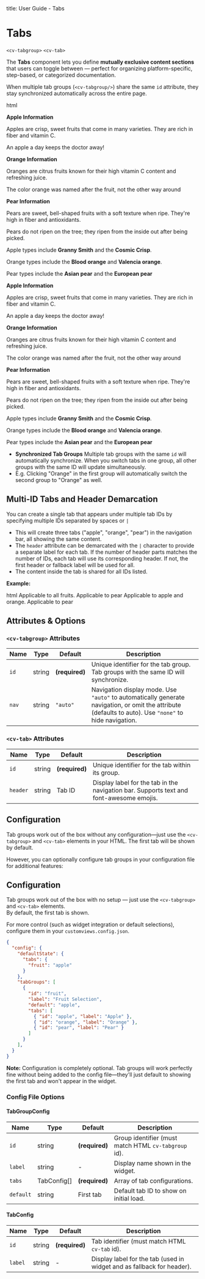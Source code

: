 <frontmatter>
  title: User Guide - Tabs
</frontmatter>

# Tabs

`<cv-tabgroup>`
`<cv-tab>`

The **Tabs** component lets you define **mutually exclusive content sections** that users can toggle between — perfect for organizing platform-specific, step-based, or categorized documentation.  

When multiple tab groups (`<cv-tabgroup/>`) share the same `id` attribute, they stay synchronized automatically across the entire page.

<include src="codeAndOutputSeparate.md" boilerplate >
<variable name="highlightStyle">html</variable>
<variable name="code">

<cv-tabgroup id="fruit" nav="auto">
  <cv-tab id="apple" header="Apple">
  
**Apple Information**

Apples are crisp, sweet fruits that come in many varieties. They are rich in fiber and vitamin C.

<box type="important" icon=":apple:">
    An apple a day keeps the doctor away!
</box>

  </cv-tab>
  <cv-tab id="orange" header="Orange">
  
**Orange Information**

Oranges are citrus fruits known for their high vitamin C content and refreshing juice.

<box type="warning" icon=":orange:">
    The color orange was named after the fruit, not the other way around
</box>

  </cv-tab>
  <cv-tab id="pear" header="Pear">
  
**Pear Information**

Pears are sweet, bell-shaped fruits with a soft texture when ripe. They're high in fiber and antioxidants.

<box type="success" icon=":pear:">
    Pears do not ripen on the tree; they ripen from the inside out after being picked. 
</box>

  </cv-tab>
</cv-tabgroup>

<cv-tabgroup id="fruit" nav="auto">
  <cv-tab id="apple" header="Apple Types">

Apple types include **Granny Smith** and the **Cosmic Crisp**.

  </cv-tab>
  <cv-tab id="orange" header="Orange Types">

Orange types include the **Blood orange** and **Valencia orange**. 
  </cv-tab>
  <cv-tab id="pear" header="Pear">

Pear types include the **Asian pear** and the **European pear**
  </cv-tab>
</cv-tabgroup>

</variable>
<variable name="output">

<cv-tabgroup id="fruit" nav="auto">
  <cv-tab id="apple" header="Apple">
  
**Apple Information**

Apples are crisp, sweet fruits that come in many varieties. They are rich in fiber and vitamin C.

<box type="important" icon=":apple:">
    An apple a day keeps the doctor away!
</box>

  </cv-tab>
  <cv-tab id="orange" header="Orange">
  
**Orange Information**

Oranges are citrus fruits known for their high vitamin C content and refreshing juice.

<box type="warning" icon=":orange:">
    The color orange was named after the fruit, not the other way around
</box>

  </cv-tab>
  <cv-tab id="pear" header="Pear">
  
**Pear Information**

Pears are sweet, bell-shaped fruits with a soft texture when ripe. They're high in fiber and antioxidants.

<box type="success" icon=":pear:">
    Pears do not ripen on the tree; they ripen from the inside out after being picked. 
</box>

  </cv-tab>
</cv-tabgroup>

<cv-tabgroup id="fruit" nav="auto">
  <cv-tab id="apple" header="Apple Types :fab-windows:">

Apple types include **Granny Smith** and the **Cosmic Crisp**.

  </cv-tab>
  <cv-tab id="orange" header="Orange Types :fab-apple:">

Orange types include the **Blood orange** and **Valencia orange**. 
  </cv-tab>
  <cv-tab id="pear" header="Pear :fa-at:">

Pear types include the **Asian pear** and the **European pear**
  </cv-tab>
</cv-tabgroup>

</variable>
</include>


* **Synchronized Tab Groups** Multiple tab groups with the same `id` will automatically synchronize. When you switch tabs in one group, all other groups with the same ID will update simultaneously.
* E.g. Clicking "Orange" in the first group will automatically switch the second group to "Orange" as well.


## Multi-ID Tabs and Header Demarcation

You can create a single tab that appears under multiple tab IDs by specifying multiple IDs separated by spaces or `|`

* This will create three tabs ("apple", "orange", "pear") in the navigation bar, all showing the same content. 
* The `header` attribute can be demarcated with the `|` character to provide a separate label for each tab. If the number of header parts matches the number of IDs, each tab will use its corresponding header. If not, the first header or fallback label will be used for all.
* The content inside the tab is shared for all IDs listed.

**Example:**


<include src="codeAndOutputSeparate.md" boilerplate >
<variable name="highlightStyle">html</variable>
<variable name="code">
<cv-tabgroup id="fruit">
<cv-tab id="apple orange" header="Apple Header|Orange Header">
  Applicable to all fruits.
</cv-tab>
<cv-tab id="pear" header="Pear Header">
  Applicable to pear
</cv-tab>
</cv-tabgroup>
</variable>
<variable name="output">
<cv-tabgroup id="fruit">
<cv-tab id="apple orange" header="Apple Header|Orange Header">
  Applicable to apple and orange.
</cv-tab>
<cv-tab id="pear" header="Pear Header">
  Applicable to pear
</cv-tab>
<cv-tabgroup/>
</variable>
</include>



## Attributes & Options

### `<cv-tabgroup>` Attributes

| Name | Type | Default | Description |
|------|------|---------|-------------|
| `id` | string | **(required)** | Unique identifier for the tab group. Tab groups with the same ID will synchronize. |
| `nav` | string | `"auto"` | Navigation display mode. Use `"auto"` to automatically generate navigation, or omit the attribute (defaults to auto). Use `"none"` to hide navigation. |

### `<cv-tab>` Attributes

| Name | Type | Default | Description |
|------|------|---------|-------------|
| `id` | string | **(required)** | Unique identifier for the tab within its group. |
| `header` | string | Tab ID | Display label for the tab in the navigation bar. Supports text and font-awesome emojis. |

## Configuration

Tab groups work out of the box without any configuration—just use the `<cv-tabgroup>` and `<cv-tab>` elements in your HTML. The first tab will be shown by default.

However, you can optionally configure tab groups in your configuration file for additional features:

## Configuration

Tab groups work out of the box with no setup — just use the `<cv-tabgroup>` and `<cv-tab>` elements.  
By default, the first tab is shown.

For more control (such as widget integration or default selections), configure them in your `customviews.config.json`.

```json
{
  "config": {
    "defaultState": {
      "tabs": {
        "fruit": "apple"
      }
    },
    "tabGroups": [
      {
        "id": "fruit",
        "label": "Fruit Selection",
        "default": "apple",
        "tabs": [
          { "id": "apple", "label": "Apple" },
          { "id": "orange", "label": "Orange" },
          { "id": "pear", "label": "Pear" }
        ]
      }
    ],
  }
}
```

<box type="info">

**Note:** Configuration is completely optional. Tab groups will work perfectly fine without being added to the config file—they'll just default to showing the first tab and won't appear in the widget.
</box>


### Config File Options

#### TabGroupConfig

| Name | Type | Default | Description |
|------|------|---------|-------------|
| `id` | string | **(required)** | Group identifier (must match HTML `cv-tabgroup` id). |
| `label` | string | - | Display name shown in the widget. |
| `tabs` | TabConfig[] | **(required)** | Array of tab configurations. |
| `default` | string | First tab | Default tab ID to show on initial load. |

#### TabConfig

| Name | Type | Default | Description |
|------|------|---------|-------------|
| `id` | string | **(required)** | Tab identifier (must match HTML `cv-tab` id). |
| `label` | string | - | Display label for the tab (used in widget and as fallback for header). |

